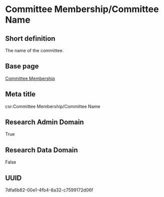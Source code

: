 # Committee Membership/Committee Name
## Short definition
The name of the committee.
## Base page
[Committee Membership](https://github.com/EuroCRIS/CASRAI-Dictionairies/blob/main/Objects/Committee%20Membership.md)
## Meta title
csr:Committee Membership/Committee Name
## Research Admin Domain
True
## Research Data Domain
False
## UUID
7dfa6b82-00e1-4fb4-8a32-c7599172d06f
